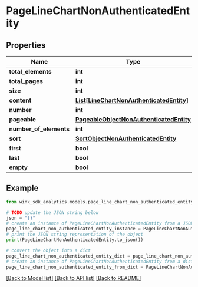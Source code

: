 # PageLineChartNonAuthenticatedEntity


## Properties

Name | Type | Description | Notes
------------ | ------------- | ------------- | -------------
**total_elements** | **int** |  | [optional] 
**total_pages** | **int** |  | [optional] 
**size** | **int** |  | [optional] 
**content** | [**List[LineChartNonAuthenticatedEntity]**](LineChartNonAuthenticatedEntity.md) |  | [optional] 
**number** | **int** |  | [optional] 
**pageable** | [**PageableObjectNonAuthenticatedEntity**](PageableObjectNonAuthenticatedEntity.md) |  | [optional] 
**number_of_elements** | **int** |  | [optional] 
**sort** | [**SortObjectNonAuthenticatedEntity**](SortObjectNonAuthenticatedEntity.md) |  | [optional] 
**first** | **bool** |  | [optional] 
**last** | **bool** |  | [optional] 
**empty** | **bool** |  | [optional] 

## Example

```python
from wink_sdk_analytics.models.page_line_chart_non_authenticated_entity import PageLineChartNonAuthenticatedEntity

# TODO update the JSON string below
json = "{}"
# create an instance of PageLineChartNonAuthenticatedEntity from a JSON string
page_line_chart_non_authenticated_entity_instance = PageLineChartNonAuthenticatedEntity.from_json(json)
# print the JSON string representation of the object
print(PageLineChartNonAuthenticatedEntity.to_json())

# convert the object into a dict
page_line_chart_non_authenticated_entity_dict = page_line_chart_non_authenticated_entity_instance.to_dict()
# create an instance of PageLineChartNonAuthenticatedEntity from a dict
page_line_chart_non_authenticated_entity_from_dict = PageLineChartNonAuthenticatedEntity.from_dict(page_line_chart_non_authenticated_entity_dict)
```
[[Back to Model list]](../README.md#documentation-for-models) [[Back to API list]](../README.md#documentation-for-api-endpoints) [[Back to README]](../README.md)


